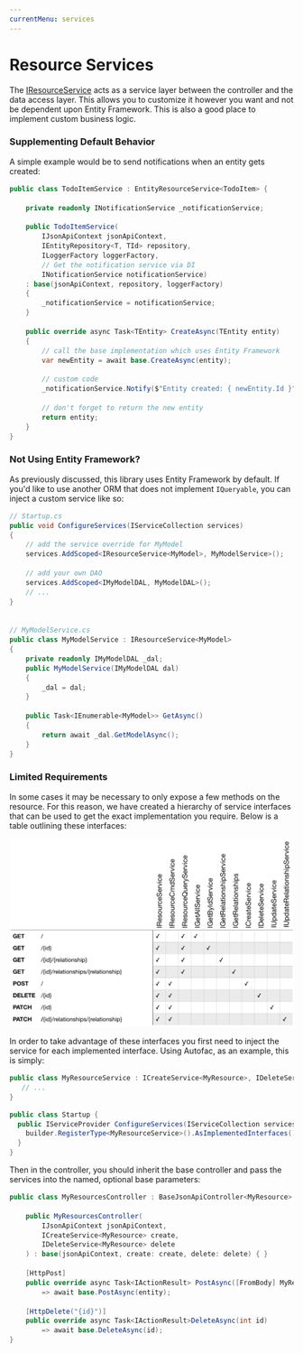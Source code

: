 ```yaml
---
currentMenu: services
---
```


# Resource Services

The [IResourceService](https://github.com/json-api-dotnet/JsonApiDotNetCore/blob/master/src/JsonApiDotNetCore/Services/Contract/IResourceService.cs) acts as a service layer between the controller and the data access
layer. This allows you to customize it however you want and not be dependent upon Entity
Framework. This is also a good place to implement custom business logic.

### Supplementing Default Behavior

A simple example would be to send notifications when an entity gets created:

```csharp
public class TodoItemService : EntityResourceService<TodoItem> {
    
    private readonly INotificationService _notificationService;

    public TodoItemService(
        IJsonApiContext jsonApiContext,
        IEntityRepository<T, TId> repository,
        ILoggerFactory loggerFactory,
        // Get the notification service via DI
        INotificationService notificationService) 
    : base(jsonApiContext, repository, loggerFactory)
    {
        _notificationService = notificationService;
    }

    public override async Task<TEntity> CreateAsync(TEntity entity)
    {
        // call the base implementation which uses Entity Framework
        var newEntity = await base.CreateAsync(entity);
        
        // custom code
        _notificationService.Notify($"Entity created: { newEntity.Id }");

        // don't forget to return the new entity
        return entity;
    }
}
```

### Not Using Entity Framework?

As previously discussed, this library uses Entity Framework by default. 
If you'd like to use another ORM that does not implement `IQueryable`, 
you can inject a custom service like so:

```csharp
// Startup.cs
public void ConfigureServices(IServiceCollection services)
{
    // add the service override for MyModel
    services.AddScoped<IResourceService<MyModel>, MyModelService>();
    
    // add your own DAO
    services.AddScoped<IMyModelDAL, MyModelDAL>();
    // ...
}


// MyModelService.cs
public class MyModelService : IResourceService<MyModel>
{
    private readonly IMyModelDAL _dal;
    public MyModelService(IMyModelDAL dal)
    { 
        _dal = dal;
    } 

    public Task<IEnumerable<MyModel>> GetAsync()
    {
        return await _dal.GetModelAsync();
    }
}
```

### Limited Requirements

In some cases it may be necessary to only expose a few methods on the resource.
For this reason, we have created a hierarchy of service interfaces that can be used to get the
exact implementation you require. Below is a table outlining these interfaces:

![interfaces](service_table.png)


 In order to take advantage of these interfaces you first need to inject the service for each implemented interface. 
 Using Autofac, as an example, this is simply:

```csharp
public class MyResourceService : ICreateService<MyResource>, IDeleteService<MyResource> {
   // ...
}
```

```csharp
public class Startup {
  public IServiceProvider ConfigureServices(IServiceCollection services) {
    builder.RegisterType<MyResourceService>().AsImplementedInterfaces();
  }
}
```

Then in the controller, you should inherit the base controller and pass the services into
the named, optional base parameters:

```csharp
public class MyResourcesController : BaseJsonApiController<MyResource> {

    public MyResourcesController(
        IJsonApiContext jsonApiContext, 
        ICreateService<MyResource> create,
        IDeleteService<MyResource> delete
    ) : base(jsonApiContext, create: create, delete: delete) { }

    [HttpPost]
    public override async Task<IActionResult> PostAsync([FromBody] MyResource entity) 
        => await base.PostAsync(entity);

    [HttpDelete("{id}")]
    public override async Task<IActionResult>DeleteAsync(int id) 
        => await base.DeleteAsync(id);
}
```
